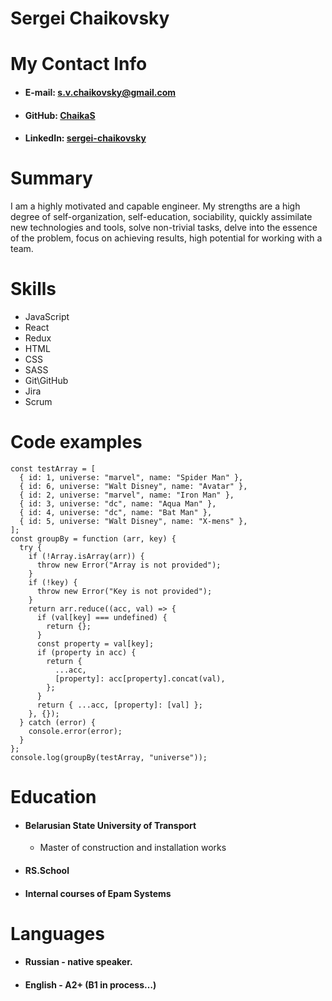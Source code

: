 # Sergei Chaikovsky

# My Contact Info
* #### E-mail: s.v.chaikovsky@gmail.com
* #### GitHub: [ChaikaS](https://github.com/ChaikaS "alt")
* #### LinkedIn: [sergei-chaikovsky](https://www.linkedin.com/in/sergei-chaikovsky-1ba08820b "alt")

# Summary
I am a highly motivated and capable engineer. My strengths are a high degree of self-organization, self-education, sociability, quickly assimilate new technologies and tools, solve non-trivial tasks, delve into the essence of the problem, focus on achieving results, high potential for working with a team.

# Skills
* JavaScript
* React
* Redux
* HTML
* CSS
* SASS
* Git\GitHub
* Jira
* Scrum

# Code examples

```
const testArray = [
  { id: 1, universe: "marvel", name: "Spider Man" },
  { id: 6, universe: "Walt Disney", name: "Avatar" },
  { id: 2, universe: "marvel", name: "Iron Man" },
  { id: 3, universe: "dc", name: "Aqua Man" },
  { id: 4, universe: "dc", name: "Bat Man" },
  { id: 5, universe: "Walt Disney", name: "X-mens" },
];
const groupBy = function (arr, key) {
  try {
    if (!Array.isArray(arr)) {
      throw new Error("Array is not provided");
    }
    if (!key) {
      throw new Error("Key is not provided");
    }
    return arr.reduce((acc, val) => {
      if (val[key] === undefined) {
        return {};
      }
      const property = val[key];
      if (property in acc) {
        return {
          ...acc,
          [property]: acc[property].concat(val),
        };
      }
      return { ...acc, [property]: [val] };
    }, {});
  } catch (error) {
    console.error(error);
  }
};
console.log(groupBy(testArray, "universe"));
```

# Education
* #### Belarusian State University of Transport
  + Master of construction and installation works
* #### RS.School
* #### Internal courses of Epam Systems

# Languages
* #### Russian - native speaker.
* #### English - A2+ (B1 in process…)
